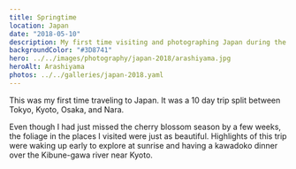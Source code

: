 ```yaml
---
title: Springtime
location: Japan
date: "2018-05-10"
description: My first time visiting and photographing Japan during the spring/early summer season.
backgroundColor: "#3D8741"
hero: ../../images/photography/japan-2018/arashiyama.jpg
heroAlt: Arashiyama
photos: ../../galleries/japan-2018.yaml
---
```


This was my first time traveling to Japan. It was a 10 day trip split between Tokyo, Kyoto, Osaka, and Nara.

Even though I had just missed the cherry blossom season by a few weeks, the foliage in the places I visited were just
as beautiful. Highlights of this trip were waking up early to explore at sunrise and having a kawadoko dinner over the 
Kibune-gawa river near Kyoto.